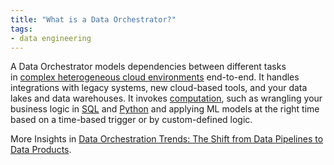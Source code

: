 ```yaml
---
title: "What is a Data Orchestrator?"
tags:
- data engineering
---
```

A Data Orchestrator models dependencies between different tasks in [complex heterogeneous cloud environments](https://mattturck.com/data2021/) end-to-end. It handles integrations with legacy systems, new cloud-based tools, and your data lakes and data warehouses. It invokes [computation](https://en.wikipedia.org/wiki/Orchestration_(computing)), such as wrangling your business logic in [SQL](term/sql.md) and [Python](term/python.md) and applying ML models at the right time based on a time-based trigger or by custom-defined logic.

More Insights in [Data Orchestration Trends: The Shift from Data Pipelines to Data Products](https://airbyte.com/blog/data-orchestration-trends).